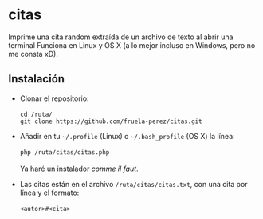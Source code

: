 # citas
Imprime una cita random extraída de un archivo de texto al abrir una terminal
Funciona en Linux y OS X (a lo mejor incluso en Windows, pero no me consta xD).

## Instalación

+ Clonar el repositorio:<br/><br/>
  `cd /ruta/`<br/>
  `git clone https://github.com/fruela-perez/citas.git` 

+ Añadir en tu `~/.profile` (Linux) o `~/.bash_profile` (OS X) la línea:<br/><br/>
  `php /ruta/citas/citas.php` <br/><br/>
  Ya haré un instalador *comme il faut*.

+ Las citas están en el archivo `/ruta/citas/citas.txt`, con una cita por línea y el formato:<br/><br/>
  `<autor>#<cita>`
